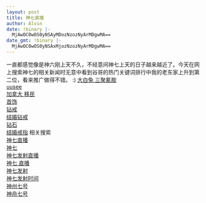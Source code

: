 ```yaml
---
layout: post
title: 神七直播
author: Alvin
date: !binary |-
  MjAwOC0wOS0yNSAyMDozNzozNyArMDgwMA==
date_gmt: !binary |-
  MjAwOC0wOS0yNSAxMjozNzozNyArMDgwMA==
---
```

一直都感觉像是神六刚上天不久，不经意间神七上天的日子越来越近了。今天在网上搜索神七的相关新闻时无意中看到谷哥的热门关键词排行中我的老东家上升到第二位，看来推广做得不错。 :)
<a href="http://www.google.cn/search?q=%E5%A4%A7%E7%99%BD%E5%85%94+%E4%B8%89%E8%81%9A%E6%B0%B0%E8%83%BA&hl=zh-CN&source=billboard_site&cd=12000001&cad=1&ie=utf8">大白兔 三聚氰胺</a>     
<a href="http://www.google.cn/search?q=uusee&hl=zh-CN&source=billboard_site&cd=12000001&cad=2&ie=utf8">uusee</a>     
<a href="http://www.google.cn/search?q=%E5%8A%A0%E6%8B%BF%E5%A4%A7+%E7%A7%BB%E6%B0%91&hl=zh-CN&source=billboard_site&cd=12000001&cad=3&ie=utf8">加拿大 移民</a>     
<a href="http://www.google.cn/search?q=%E9%A6%96%E9%A5%B0&hl=zh-CN&source=billboard_site&cd=12000001&cad=4&ie=utf8">首饰</a>     
<a href="http://www.google.cn/search?q=%E9%92%BB%E6%88%92&hl=zh-CN&source=billboard_site&cd=12000001&cad=5&ie=utf8">钻戒</a>     
<a href="http://www.google.cn/search?q=%E7%BB%93%E5%A9%9A%E9%92%BB%E6%88%92&hl=zh-CN&source=billboard_site&cd=12000001&cad=6&ie=utf8">结婚钻戒</a>     
<a href="http://www.google.cn/search?q=%E9%92%BB%E7%9F%B3&hl=zh-CN&source=billboard_site&cd=12000001&cad=7&ie=utf8">钻石</a>     
<a href="http://www.google.cn/search?q=%E7%BB%93%E5%A9%9A%E6%88%92%E6%8C%87&hl=zh-CN&source=billboard_site&cd=12000001&cad=8&ie=utf8">结婚戒指</a>
相关搜索    
<a href="http://www.google.cn/search?q=%E7%A5%9E%E4%B8%83%E7%9B%B4%E6%92%AD&hl=zh-CN&source=billboard_site&cd=12000000&cad=1&ie=utf8">神七直播</a>     
<a href="http://www.google.cn/search?q=%E7%A5%9E%E4%B8%83&hl=zh-CN&source=billboard_site&cd=12000000&cad=2&ie=utf8">神七</a>     
<a href="http://www.google.cn/search?q=%E7%A5%9E%E4%B8%83%E5%8F%91%E5%B0%84%E7%9B%B4%E6%92%AD&hl=zh-CN&source=billboard_site&cd=12000000&cad=3&ie=utf8">神七发射直播</a>     
<a href="http://www.google.cn/search?q=%E7%A5%9E%E4%B8%83+%E7%9B%B4%E6%92%AD&hl=zh-CN&source=billboard_site&cd=12000000&cad=4&ie=utf8">神七 直播</a>     
<a href="http://www.google.cn/search?q=%E7%A5%9E%E4%B8%83%E5%8F%91%E5%B0%84&hl=zh-CN&source=billboard_site&cd=12000000&cad=5&ie=utf8">神七发射</a>     
<a href="http://www.google.cn/search?q=%E7%A5%9E%E4%B8%83%E5%8F%91%E5%B0%84%E6%97%B6%E9%97%B4&hl=zh-CN&source=billboard_site&cd=12000000&cad=6&ie=utf8">神七发射时间</a>     
<a href="http://www.google.cn/search?q=%E7%A5%9E%E5%B7%9E%E4%B8%83%E5%8F%B7&hl=zh-CN&source=billboard_site&cd=12000000&cad=7&ie=utf8">神州七号</a>     
<a href="http://www.google.cn/search?q=%E7%A5%9E%E8%88%9F%E4%B8%83%E5%8F%B7&hl=zh-CN&source=billboard_site&cd=12000000&cad=8&ie=utf8">神舟七号</a>
